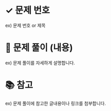 # ✓ 문제 번호
ex) 문제 번호 or 제목




# 📝 문제 풀이 (내용)
ex) 문제 풀이를 자세하게 설명합니다.




# 📚 참고
ex) 문제 풀이에 참고한 글내용이나 링크를 첨부합니다.
